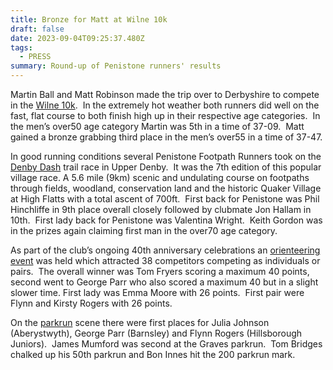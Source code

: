 ```yaml
---
title: Bronze for Matt at Wilne 10k
draft: false
date: 2023-09-04T09:25:37.480Z
tags:
  - PRESS
summary: Round-up of Penistone runners' results
---
```

Martin Ball and Matt Robinson made the trip over to Derbyshire to compete in the [Wilne 10k](https://www.wilne.co.uk/results/).  In the extremely hot weather both runners did well on the fast, flat course to both finish high up in their respective age categories.  In the men’s over50 age category Martin was 5th in a time of 37-09.  Matt gained a bronze grabbing third place in the men’s over55 in a time of 37-47.

In good running conditions several Penistone Footpath Runners took on the [Denby Dash](https://www.denbyvillage.org.uk/_files/ugd/aa29f8_a0f4e270fcc44bb184d8f46f324cfb83.pdf) trail race in Upper Denby.  It was the 7th edition of this popular village race. A 5.6 mile (9km) scenic and undulating course on footpaths through fields, woodland, conservation land and the historic Quaker Village at High Flatts with a total ascent of 700ft.  First back for Penistone was Phil Hinchliffe in 9th place overall closely followed by clubmate Jon Hallam in 10th.  First lady back for Penistone was Valentina Wright.  Keith Gordon was in the prizes again claiming first man in the over70 age category.

As part of the club’s ongoing 40th anniversary celebrations an [orienteering event](https://pfrac.co.uk/news/2023-09-04-40th-anniversary-orienteering-event) was held which attracted 38 competitors competing as individuals or pairs.  The overall winner was Tom Fryers scoring a maximum 40 points, second went to George Parr who also scored a maximum 40 but in a slight slower time. First lady was Emma Moore with 26 points.  First pair were Flynn and Kirsty Rogers with 26 points.

On the [parkrun](http://results.pfrac.co.uk/parkrun-2023/latest) scene there were first places for Julia Johnson (Aberystwyth), George Parr (Barnsley) and Flynn Rogers (Hillsborough Juniors).  James Mumford was second at the Graves parkrun.  Tom Bridges chalked up his 50th parkrun and Bon Innes hit the 200 parkrun mark.